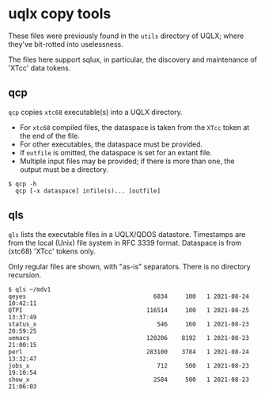 # uqlx copy tools

These files were previously found in the `utils` directory of UQLX; where they've bit-rotted into uselessness.

The files here support sqlux, in particular, the discovery and maintenance of 'XTcc' data tokens.

## qcp

`qcp` copies `xtc68` executable(s) into a UQLX directory.

* For `xtc68` compiled files, the dataspace is taken from the `XTcc` token at the end of the file.
* For other executables, the dataspace must be provided.
* If `outfile` is omitted, the dataspace is set for an extant file.
* Multiple input files may be provided; if there is more than one, the output must be a directory.

```
$ qcp -h
  qcp [-x dataspace] infile(s)... [outfile]

```
## qls

`qls` lists the executable files in a UQLX/QDOS datastore. Timestamps are from the local (Unix) file system in RFC 3339 format. Dataspace is from (xtc68) 'XTcc' tokens only.

Only regular files are shown, with "as-is" separators. There is no directory recursion.

```
$ qls ~/mdv1
qeyes                                    6834     100   1 2021-08-24 10:42:11
QTPI                                   116514     100   1 2021-08-25 13:37:49
status_x                                  546     160   1 2021-08-23 20:59:25
uemacs                                 120206    8192   1 2021-08-23 21:00:15
perl                                   283100    3784   1 2021-08-24 13:32:47
jobs_x                                    712     500   1 2021-08-23 19:10:54
show_x                                   2584     500   1 2021-08-23 21:06:03
```
